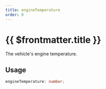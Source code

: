 ```yaml
---
title: engineTemperature
order: 0
---
```


# {{ $frontmatter.title }}

The vehicle's engine temperature.

## Usage

```ts
engineTemperature: number;
```
